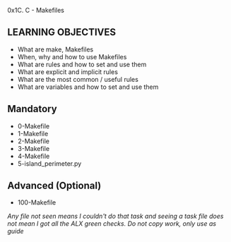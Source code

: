 0x1C. C - Makefiles

## LEARNING OBJECTIVES
- What are make, Makefiles
- When, why and how to use Makefiles
- What are rules and how to set and use them
- What are explicit and implicit rules
- What are the most common / useful rules
- What are variables and how to set and use them

## Mandatory
- 0-Makefile
- 1-Makefile
- 2-Makefile
- 3-Makefile
- 4-Makefile
- 5-island_perimeter.py


## Advanced (Optional)
- 100-Makefile

*Any file not seen means I couldn't do that task and seeing a task file does not mean I got all the ALX green checks. Do not copy work, only use as guide*


